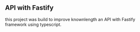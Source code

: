 ## API with Fastify ##

this project was build to improve knownlength an API with Fastify framework using typescript.